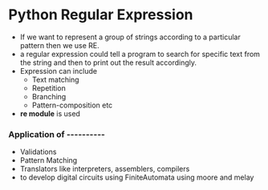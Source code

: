 # Python Regular Expression
- If we want to represent a group of strings according to a particular  pattern then we use RE.
- a regular expression could tell a program to search for specific text from the string and then to print out the result accordingly. 
- Expression can include
    - Text matching
    - Repetition
    - Branching
    - Pattern-composition etc 
- **re module** is used
### Application of ----------
- Validations
- Pattern Matching
- Translators like interpreters, assemblers, compilers
- to develop digital circuits using FiniteAutomata using moore and melay